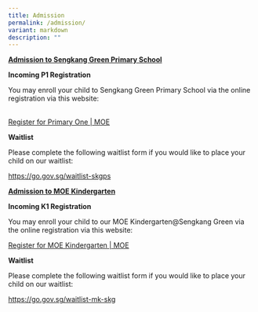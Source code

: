 ```yaml
---
title: Admission
permalink: /admission/
variant: markdown
description: ""
---
```

<p><strong><u>Admission to Sengkang Green Primary School</u></strong>
</p>
<p></p>
<p><strong>Incoming P1 Registration</strong>
</p><p>You may enroll your child to Sengkang Green Primary School via the online
registration via this website:</p>
<br><a href="https://www.moe.gov.sg/primary/p1-registration/how-to-register" rel="noopener noreferrer nofollow" target="_blank">Register for Primary One | MOE</a>
<br>
<p></p>
<p><strong>Waitlist</strong>
</p>
<p>Please complete the following waitlist form if you would like to place
your child on our waitlist:</p>
<p><a href="https://go.gov.sg/waitlist-skgps" rel="noopener noreferrer nofollow" target="_blank">https://go.gov.sg/waitlist-skgps</a>
</p>
<p></p>
<p><strong><u>Admission to MOE Kindergarten</u></strong>
</p>
<p><strong>Incoming K1 Registration</strong>
</p>
<p>You may enroll your child to our MOE Kindergarten@Sengkang Green via the
online registration via this website:</p>
<p><a href="https://www.moe.gov.sg/preschool/moe-kindergarten/register" rel="noopener noreferrer nofollow" target="_blank">Register for MOE Kindergarten | MOE</a>
</p>
<p></p>
<p><strong>Waitlist</strong>
</p>
<p>Please complete the following waitlist form if you would like to place
your child on our waitlist:</p>
<p><a href="https://go.gov.sg/waitlist-mk-skg" rel="noopener noreferrer nofollow" target="_blank">https://go.gov.sg/waitlist-mk-skg</a>
</p>